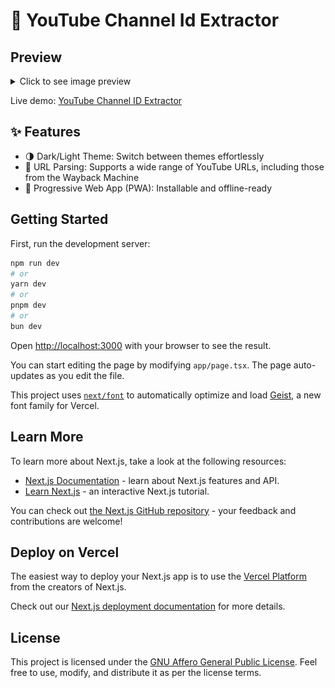 # 🎥 YouTube Channel Id Extractor

## Preview

<details>
  <summary>Click to see image preview</summary>
  <img src="img/preview.png" alt="preview">
</details>

Live demo: [YouTube Channel ID Extractor](https://youtube-channel-id-extractor.vercel.app/)


## ✨ Features 

- 🌗 Dark/Light Theme: Switch between themes effortlessly
- 🔗 URL Parsing: Supports a wide range of YouTube URLs, including those from the Wayback Machine
- 📱 Progressive Web App (PWA): Installable and offline-ready

## Getting Started

First, run the development server:

```bash
npm run dev
# or
yarn dev
# or
pnpm dev
# or
bun dev
```

Open [http://localhost:3000](http://localhost:3000) with your browser to see the result.

You can start editing the page by modifying `app/page.tsx`. The page auto-updates as you edit the file.

This project uses [`next/font`](https://nextjs.org/docs/app/building-your-application/optimizing/fonts) to automatically optimize and load [Geist](https://vercel.com/font), a new font family for Vercel.

## Learn More

To learn more about Next.js, take a look at the following resources:

- [Next.js Documentation](https://nextjs.org/docs) - learn about Next.js features and API.
- [Learn Next.js](https://nextjs.org/learn) - an interactive Next.js tutorial.

You can check out [the Next.js GitHub repository](https://github.com/vercel/next.js) - your feedback and contributions are welcome!

## Deploy on Vercel

The easiest way to deploy your Next.js app is to use the [Vercel Platform](https://vercel.com/new?utm_medium=default-template&filter=next.js&utm_source=create-next-app&utm_campaign=create-next-app-readme) from the creators of Next.js.

Check out our [Next.js deployment documentation](https://nextjs.org/docs/app/building-your-application/deploying) for more details.

## License

This project is licensed under the [GNU Affero General Public License](LICENSE). Feel free to use, modify, and distribute it as per the license terms.

